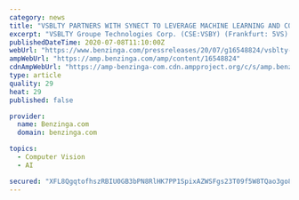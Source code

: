 ```yaml
---
category: news
title: "VSBLTY PARTNERS WITH SYNECT TO LEVERAGE MACHINE LEARNING AND COMPUTER VISION TO PROVIDE REAL TIME ANALYTICS FOR AIRPORTS"
excerpt: "VSBLTY Groupe Technologies Corp. (CSE:VSBY) (Frankfurt: 5VS) (OTC:VSBGF) (\"VSBLTY\"), a leading provider of security"
publishedDateTime: 2020-07-08T11:10:00Z
webUrl: "https://www.benzinga.com/pressreleases/20/07/g16548824/vsblty-partners-with-synect-to-leverage-machine-learning-and-computer-vision-to-provide-real-time-"
ampWebUrl: "https://amp.benzinga.com/amp/content/16548824"
cdnAmpWebUrl: "https://amp-benzinga-com.cdn.ampproject.org/c/s/amp.benzinga.com/amp/content/16548824"
type: article
quality: 29
heat: 29
published: false

provider:
  name: Benzinga.com
  domain: benzinga.com

topics:
  - Computer Vision
  - AI

secured: "XFL8QgqtofhszRBIU0GB3bPN8RlHK7PP1SpixAZWSFgs23T09f5W8TQao3go80z3qmACyb1eYuvE9PXqVgH2+DGbCG4TpB5C+EO+aEOU4eVFIIOASYzDZRS03k/xZP5JFJVcMxl6qaxPUPWEzHCfrxVBxx5LG09dp4uHbM1JQJAAoTYbPHuOn1kROr0PpBNpaaRf6d+Opwbw9ITaKAELcQjJa629nTD6iySuz6wKBRoeqRTc43apnynh5t6OX1GmIDRYaCPmXmleAb0dvzWe0dCzbAtd5WZf7Di2XmecLP8O6KHhIVvzSvyw90Y17aQsrRIDp8G92yWjB6OCCVO6uQ==;rvKDo5mjPMQT0s9wQqYoRQ=="
---
```


